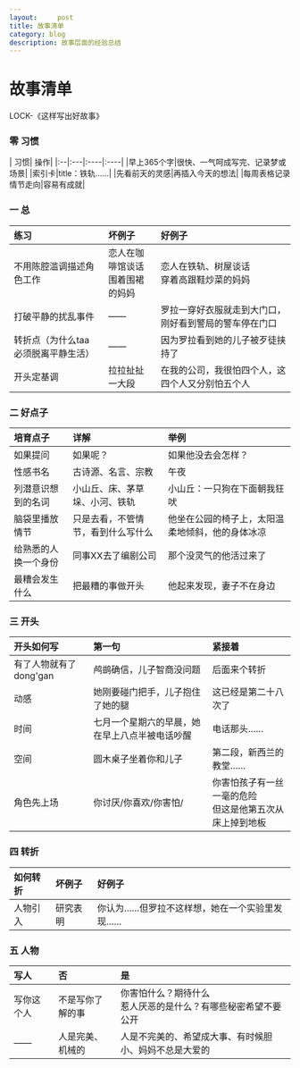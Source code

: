 ```yaml
---
layout:     post
title: 故事清单
category: blog
description: 故事层面的经验总结
---
```

# 故事清单

LOCK-《这样写出好故事》

### 零 习惯
| 习惯| 操作| 
|:--|:---|:----|:----|
|早上365个字|很快、一气呵成写完、记录梦或场景|
|索引卡|title：铁轨……|
|先看前天的灵感|再插入今天的想法|
|每周表格记录情节走向|容易有成就|

### 一 总

| 练习| 坏例子 |好例子|
|:---|:----|:----|
| 不用陈腔滥调描述角色工作 |恋人在咖啡馆谈话 <br> 围着围裙的妈妈|恋人在铁轨、树屋谈话<br>穿着高跟鞋炒菜的妈妈|
|打破平静的扰乱事件|——|罗拉一穿好衣服就走到大门口，刚好看到警局的警车停在门口|
|转折点（为什么taa 必须脱离平静生活）|——|因为罗拉看到她的儿子被歹徒挟持了|
|开头定基调|拉拉扯扯一大段|在我的公司，我很怕四个人，这四个人又分别怕五个人|


### 二 好点子

| 培育点子|详解 | 举例|
|:--|:---|:----|
|如果提问|如果呢？|如果他没去会怎样？|
|性感书名|古诗源、名言、宗教|午夜|
|列潜意识想到的名词|小山丘、床、茅草垛、小河、铁轨|小山丘：一只狗在下面朝我狂吠|
|脑袋里播放情节|只是去看，不管情节，看到什么写什么|他坐在公园的椅子上，太阳温柔地倾斜，他的身体冰凉|
|给熟悉的人换一个身份|同事XX去了编剧公司|那个没灵气的他活过来了|
|最糟会发生什么|把最糟的事做开头|他起来发现，妻子不在身边|

### 三 开头
| 开头如何写|第一句| 紧接着|
|:--|:---|:----|
|有了人物就有了dong'gan|鸬鹚确信，儿子智商没问题|后面来个转折|
|动感|她刚要碰门把手，儿子抱住了她的腿|这已经是第二十八次了|
|时间|七月一个星期六的早晨，她在早上八点半被电话吵醒|电话那头……|
|空间|圆木桌子坐着你和儿子|第二段，新西兰的教堂……|
|角色先上场|你讨厌/你喜欢/你害怕/|你害怕孩子有一丝一毫的危险<br>但这是他第五次从床上掉到地板|

### 四 转折

|如何转折|坏例子|好例子
|:--|:---|:----|
|人物引入|研究表明|你认为……但罗拉不这样想，她在一个实验里发现……|

### 五 人物
| 写人|否| 是|
|:--|:---|:----|
|写你这个人|不是写你了解的事|你害怕什么？期待什么<br>惹人厌恶的是什么？有哪些秘密希望不要公开|
|——|人是完美、机械的|人是不完美的、希望成大事、有时候胆小、妈妈不总是大爱的|














